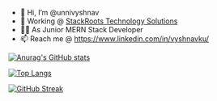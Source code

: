 - 👋 Hi, I’m @unnivyshnav
- 🏢 Working @ [StackRoots Technology Solutions](https://stackroots.in/)
- 👷‍♂️ As Junior MERN Stack Developer
- 📫 Reach me @ https://www.linkedin.com/in/vyshnavku/


[![Anurag's GitHub stats](https://github-readme-stats.vercel.app/api?username=unnivyshnav&count_private=true&show_icons=true&theme=radical)](https://github.com/unnivyshnav/github-readme-stats)

[![Top Langs](https://github-readme-stats.vercel.app/api/top-langs/?username=unnivyshnav&layout=compact&show_icons=true&theme=radical)](https://github.com/unnivyshnav/github-readme-stats)

[![GitHub Streak](https://github-readme-streak-stats.herokuapp.com?user=unnivyshnav&theme=radical&mode=weekly)](https://git.io/streak-stats)

<!---
unnivyshnav/unnivyshnav is a ✨ special ✨ repository because its `README.md` (this file) appears on your GitHub profile.
You can click the Preview link to take a look at your changes.
--->

